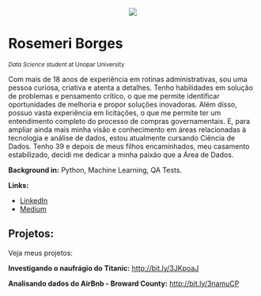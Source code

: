 <p align="center">
  <img src="https://user-images.githubusercontent.com/122793017/226485895-75f3dafd-af21-4479-924b-0e7b789c7b9a.png" >
</p>

# Rosemeri Borges
<sub>*Data Science student* at Unopar University</sub>

Com mais de 18 anos de experiência em rotinas administrativas, sou uma pessoa curiosa, criativa e atenta a detalhes. Tenho habilidades em solução de problemas e pensamento crítico, o que me permite identificar oportunidades de melhoria e propor soluções inovadoras.
Além disso, possuo vasta experiência em licitações, o que me permite ter um entendimento completo do processo de compras governamentais. E, para ampliar ainda mais minha visão e conhecimento em áreas relacionadas à tecnologia e análise de dados, estou atualmente cursando Ciência de Dados.
Tenho 39 e depois de meus filhos encaminhados, meu casamento estabilizado, decidi me dedicar a minha paixão que a Área de Dados.

**Background in:** Python, Machine Learning, QA Tests.

**Links:**
* [LinkedIn](https://www.linkedin.com/in/rosemeri-borges-92b486237/)
* [Medium](https://medium.com/@roseborges_85835)

## Projetos:
Veja meus projetos:

**Investigando o naufrágio do Titanic:** http://bit.ly/3JKpoaJ

**Analisando dados do AirBnb - Broward County:** http://bit.ly/3namuCP
